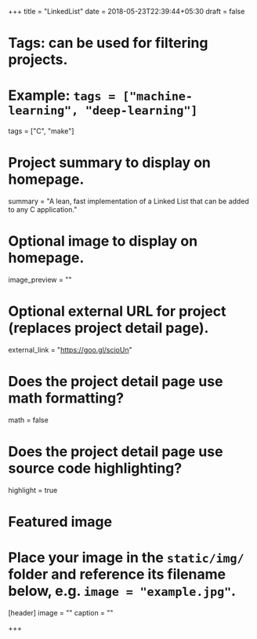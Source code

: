+++
title = "LinkedList"
date = 2018-05-23T22:39:44+05:30
draft = false

# Tags: can be used for filtering projects.
# Example: `tags = ["machine-learning", "deep-learning"]`
tags = ["C", "make"]

# Project summary to display on homepage.
summary = "A lean, fast implementation of a Linked List that can be added to any C application."

# Optional image to display on homepage.
image_preview = ""

# Optional external URL for project (replaces project detail page).
external_link = "https://goo.gl/scioUn"

# Does the project detail page use math formatting?
math = false

# Does the project detail page use source code highlighting?
highlight = true

# Featured image
# Place your image in the `static/img/` folder and reference its filename below, e.g. `image = "example.jpg"`.
[header]
image = ""
caption = ""

+++
